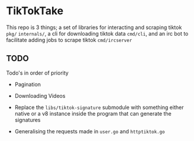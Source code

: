 # TikTokTake

This repo is 3 things; a set of libraries for interacting and scraping tiktok `pkg/` `internals/`, a cli for downloading tiktok data `cmd/cli`, and an irc bot to facilitate adding jobs to scrape tiktok `cmd/ircserver`

## TODO

Todo's in order of priority

- Pagination
- Downloading Videos
- Replace the `libs/tiktok-signature` submodule with something either native or a v8 instance inside the program that can generate the signatures

- Generalising the requests made in `user.go` and `httptiktok.go`
